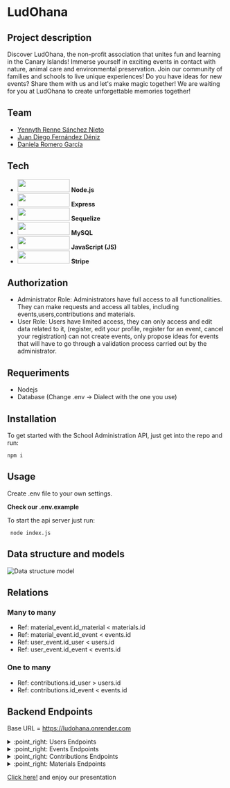 # LudOhana

## Project description
Discover LudOhana, the non-profit association that unites fun and learning in the Canary Islands! Immerse yourself in exciting events in contact with nature, animal care and environmental preservation. Join our community of families and schools to live unique experiences! Do you have ideas for new events? Share them with us and let's make magic together! We are waiting for you at LudOhana to create unforgettable memories together!


## Team

+ [Yennyth Renne Sánchez Nieto](https://github.com/Yennsanpro)
+ [Juan Diego Fernández Déniz](https://github.com/judifede)
+ [Daniela Romero García](https://github.com/bqcount)

## Tech
+ <img src = "https://img.shields.io/badge/Node.js-8CC84B?style=for-the-badge&logo=node.js&logoColor=white" height ="30" width = "120"> <span>**Node.js**</span>
+ <img src = "https://img.shields.io/badge/Express-000000?style=for-the-badge&logo=express&logoColor=white" height ="30" width = "120"> <span>**Express**</span>
+ <img src = "https://img.shields.io/badge/Sequelize-52B0E7?style=for-the-badge&logo=sequelize&logoColor=white"
  height ="30" width = "120"> <span>**Sequelize**</span>
+ <img src = "https://img.shields.io/badge/MySQL-4479A1?style=for-the-badge&logo=mysql&logoColor=white" height ="30" width = "120"> <span>**MySQL**</span>
+ <img src = "https://img.shields.io/badge/JavaScript-F7DF1E?style=for-the-badge&logo=javascript&logoColor=black"  height ="30" width = "120"> <span>**JavaScript (JS)**</span>
+ <img src = "https://github.com/Yennsanpro/LudOhana/assets/79409049/99eca35b-2acd-41d0-be38-a42bb53f911c"  height ="30" width = "120"> <span>**Stripe**</span>


## Authorization

- Administrator Role: Administrators have full access to all functionalities. They can make requests and access all tables, including events,users,contributions and materials.
- User Role: Users have limited access, they can only access and edit data related to it, (register, edit your profile, register for an event, cancel your registration) can not create events, only propose ideas for events that will have to go through a validation process carried out by the administrator. 

## Requeriments

- Nodejs
- Database (Change .env -> Dialect with the one you use)

## Installation

To get started with the School Administration API, just get into the repo and run:

``` npm i ```

## Usage

Create .env file to your own settings.

**Check our .env.example**

To start the api server just run:

``` node index.js```

## Data structure and models

![Data structure model](https://github.com/Yennsanpro/LudOhana/assets/79409049/03794f5e-5251-40ba-bacd-35034a5b301e)

## Relations

### Many to many

+ Ref: material_event.id_material < materials.id 
+ Ref: material_event.id_event < events.id
+ Ref: user_event.id_user < users.id 
+ Ref: user_event.id_event < events.id 

### One to many
+ Ref: contributions.id_user > users.id 
+ Ref: contributions.id_event < events.id 


## Backend Endpoints
Base URL = https://ludohana.onrender.com

 <details>
<summary>:point_right: Users Endpoints</summary> 

| METHOD | ENDPOINT                        | TOKEN | ROLE          | DESCRIPTION                | POST PARAMS              | RETURNS                               |
| ------ | ------------------------------- | ----- | ------------- | -------------------------- | ------------------------ | ------------------------------------- |
| GET    | {{baseURL}}/auth                | YES   | User          | Get user by id             | -                        | { user }                              |
| POST   | {{baseURL}}/auth/signup         | NO    | User          | Create one user            | req.body                 | { token, message: "Account created" } |
| POST   | {{baseURL}}/auth/login          | NO    | User          | Sign in                    | req.body                 | { token }                             |
| PUT    | {{baseURL}}/auth                | YES   | User          | Update one user            | req.body                 | { message: "User updated", user }     |
| DELETE | {{baseURL}}/auth                | YES   | User          | Remove one user            | -                        | "User deleted"                        |
</details>

 <details>
<summary>:point_right: Events Endpoints</summary> 

| METHOD | ENDPOINT                                       | TOKEN | ROLE          | DESCRIPTION                         | POST PARAMS              | RETURNS                  
| ------ | ---------------------------------------------- | ----- | ------------- | ----------------------------------- | ------------------------ | -------------------|
| GET    | {{baseURL}}/events                             | NO    | Public        | Get currents events                 | req.query                | [{ events }]       |     
| GET    | {{baseURL}}/events?filter=previous             | NO    | Public        | Get previous events                 | req.query                | [{ events }]       |     
| GET    | {{baseURL}}/events?state=Propoused             | NO    | Public        | Get events by state                 | req.query                | [{ events }]       |  
| GET    | {{baseURL}}/events/user                        | YES   | User          | Get registered events from the user | req.params,req.query     | [{ events }]       |     
| GET    | {{baseURL}}/events/user?filter=previous        | YES   | User          | Get past user events                | req.params               | [{ events }]       |     
| GET    | {{baseURL}}/events/:eventId/user               | YES   | User          | Get user events propoused           | req.params               | [{ events }]       |      
| GET    | {{baseURL}}/events/:eventState                 | YES   | Admin         | Get user events by state            | req.params               | [{ events }]       |
| GET    | {{baseURL}}/events/:eventId                    | NO    | Public        | Get one event                       | req.params               | { event }          |   
| GET    | {{baseURL}}/events/:eventId/user/contribution  | YES   | User          | Get user contribution by eventId    | req.params               | [{ contributions }]|       
| GET    | {{baseURL}}/events/:eventId/contributions      | YES   | Admin         | Get contributions by eventId        | req.params               | [{ contributions }]|
| POST   | {{baseURL}}/events                             | YES   | Admin/User    | Create one event                    | req.body                 | { events }         |   
| PUT    | {{baseURL}}/events/:eventId/user               | YES   | User          | Registers to an event               | req.params,req.body      | { events }         |    
| PUT    | {{baseURL}}/events/:eventId                    | YES   | Admin         | Update one event                    | req.params,req.body      | { event }          |     
| DELETE | {{baseURL}}/events/:eventId                    | YES   | Admin         | Remove one event                    | eventId                  | "Event deleted"    |  
</details>    

 <details>
<summary>:point_right: Contributions Endpoints</summary> 


In local we have to use this command to allow webhook to work:
- Linux
```./stripe listen --forward-to localhost:3000/api/contribution/webhook```
- Windows
```stripe listen --forward-to localhost:3000/api/contribution/webhook```
      
| METHOD | ENDPOINT                                                | TOKEN | ROLE          | DESCRIPTION                  | POST PARAMS              | RETURNS                  |
| ------ | ------------------------------------------------------  | ----- | ------------- | ---------------------------- | ------------------------ | ------------------------ |
| POST   | {{baseURL}}/contribution/checkout                       | YES   | User          | Show Stripe checkout         | req.body                 | [{ session }]            |
| POST   | {{baseURL}}/contribution/webhook                        | YES   | User          | Events from Stripe           | webhook                  | -                        |
| PUT    | {{baseURL}}/contributions/:contributionId               | YES   | Admin         | Update contribution          | req.body,req.params      | "Contribution updated"   |
| DELETE | {{baseURL}}/contributions/:contributionId               | YES   | Admin         | Remove one contrbution       | contributionId           | "Contribution deleted"   |
</details>

 <details>
<summary>:point_right: Materials Endpoints</summary> 

      
| METHOD | ENDPOINT                                                | TOKEN | ROLE          | DESCRIPTION                      | POST PARAMS              | RETURNS              |
| ------ | ------------------------------------------------------  | ----- | ------------- | -------------------------------- | ------------------------ | -------------------- |
| GET    | {{baseURL}}/materials                                   | YES   | Admin         | Get materials                    | -                        | [{ materials }]      |
| GET    | {{baseURL}}materials/:materialId                        | YES   | Admin         | Get one material by id           | req.params               | { material }         |       
| GET    | {{baseURL}}events/:eventId/materials                    | YES   | Admin         | Get materials of one event       | req.params               | [{ materials }]      |       
| POST   | {{baseURL}}/materials                                   | YES   | Admin         | Create one material              | req.body                 | { material }         |
| PUT    | {{baseURL}}/materials/:materialId                       | YES   | Admin         | Update one material by id        | req.body,req.params      | { material }         |
| PUT    | {{baseURL}}/events/:eventId/materials/:materialId       | YES   | Admin         | Update one material of one event | req.body,req.params      | { material }         |
| DELETE | {{baseURL}}/materials/:materialId                       | YES   | Admin         | Remove one material              | materialId               | "Material deleted"   |
</details>

[Click here!](https://www.canva.com/design/DAF-1ufxLvM/WAelaXhFun2SeBXjlSzSxA/edit?utm_content=DAF-1ufxLvM&utm_campaign=designshare&utm_medium=link2&utm_source=sharebutton) and enjoy our presentation 
